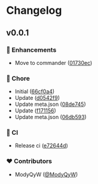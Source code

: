 # Changelog


## v0.0.1


### 🚀 Enhancements

- Move to commander ([01730ec](https://github.com/ModyQyW/create/commit/01730ec))

### 🏡 Chore

- Initial ([66cf0a4](https://github.com/ModyQyW/create/commit/66cf0a4))
- Update ([d0542f9](https://github.com/ModyQyW/create/commit/d0542f9))
- Update meta.json ([08de745](https://github.com/ModyQyW/create/commit/08de745))
- Update ([f171156](https://github.com/ModyQyW/create/commit/f171156))
- Update meta.json ([06db593](https://github.com/ModyQyW/create/commit/06db593))

### 🤖 CI

- Release ci ([e72644d](https://github.com/ModyQyW/create/commit/e72644d))

### ❤️ Contributors

- ModyQyW ([@ModyQyW](http://github.com/ModyQyW))

